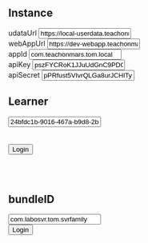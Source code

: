 <!DOCTYPE html>
<html lang="en">
<head>
    <meta charset="UTF-8">
    <title>Login tester</title>
</head>
<body>
<h2>Instance</h2>
<div>
    <label>udataUrl</label>
    <input id="udataUrl" name="udataUrl" required type="text" value="https://local-userdata.teachonmars.com"/>
</div>
<div>
    <label>webAppUrl</label>
    <input id="webAppUrl" name="webAppUrl" required type="text" value="https://dev-webapp.teachonmars.com"/>
</div>
<div>
    <label>appId</label>
    <input id="appId" name="appId" required type="text" value="com.teachonmars.tom.local"/>
</div>
<div>
    <label>apiKey</label>
    <input id="apiKey" name="apiKey" required type="text"
           value="pszFYCRoK1JJuUdGnC9PDO0cBhCnAlvsxHiANxSWmf9bu6LbpTrMb1ixARsEhx2m"/>
</div>
<div>
    <label>apiSecret</label>
    <input id="apiSecret" name="apiSecret" required
           type="text" value="pPRfust5VIvrQLGa8urJCHlTyGtHGUkAdammVfMVvLNiB86QBvaDUB88baAdQtqt"/>
</div>
<div>
    <h2>Learner</h2>
    <input id="learnerId" name="learnerId" required type="text" value="24bfdc1b-9016-467a-b9d8-2b043dc9054a"/>
</div>
<br>
<br>
<button id="loginButton" onclick="getLoginUrl()">Login</button>
<p id="loginUrlDisplay"></p>
<br>
<br>
<div>
    <h2>bundleID</h2>
    <input id="bundleID" name="bundleID" required type="text" value="com.labosvr.tom.svrfamily"/>
</div>
<button id="loginButton" onclick="getLoginUrl_app()">Login</button>
<p id="loginUrl_appDisplay"></p>

<script crossorigin="anonymous"
        integrity="sha512-E8QSvWZ0eCLGk4km3hxSsNmGWbLtSCSUcewDQPQWZF6pEU8GlT8a5fF32wOl1i8ftdMhssTrF/OhyGWwonTcXA=="
        referrerpolicy="no-referrer"
        src="https://cdnjs.cloudflare.com/ajax/libs/crypto-js/4.1.1/crypto-js.min.js">

</script>
<script>
  async function getLoginUrl() {
    var learnerId = document.querySelector('#learnerId').value,
        jsonContent = {
          learnerId: learnerId
        },
        content = JSON.stringify(jsonContent),
        rts = Math.floor(Date.now() / 1000),
        appId = document.querySelector('#appId').value,
        apiKey = document.querySelector('#apiKey').value,
        secretKey = document.querySelector('#apiSecret').value,
        nonce = CryptoJS.SHA256(Math.random().toString(36).slice(2) + Math.random() + rts + learnerId).toString(),
        uri = document.querySelector('#udataUrl').value + '/api/v3/device/auth/token',
        md5 = CryptoJS.MD5(content + uri).toString(),
        hash = CryptoJS.SHA256(secretKey + rts + appId + md5 + nonce).toString();

    const response = await fetch(uri, {
      method: 'POST',
      mode: 'cors',
      headers: {
        'Content-Type': 'application/json',
        'X-TOM-APP': appId,
        'X-TOM-API-KEY': apiKey,
        'X-TOM-API-HASH': hash,
        'X-TOM-NONCE': nonce,
        'X-TOM-RTS': rts,
        'X-TOM-APPLICATION-LANGUAGE': 'en',
        'X-TOM-DEVICE-PLATFORM': 'WebApp'
      },
      body: content
    });
    const jsonResponse = await response.json();
    const loginUrl = document.querySelector('#webAppUrl').value + '/login?authToken=' + jsonResponse.response;

    // Afficher l'URL dans la page HTML
    document.querySelector('#loginUrlDisplay').textContent = 'URL construite : ' + loginUrl;

    // Ouvrir la nouvelle fenêtre
    window.open(loginUrl, '_blank');
    //window.open(document.querySelector('#webAppUrl').value + '/login?authToken=' + jsonResponse.response, '_blank');
  }



  async function getLoginUrl_app() {
    var learnerId = document.querySelector('#learnerId').value,
        jsonContent = {
          learnerId: learnerId
        },
        content = JSON.stringify(jsonContent),
        rts = Math.floor(Date.now() / 1000),
        appId = document.querySelector('#appId').value,
        apiKey = document.querySelector('#apiKey').value,
        secretKey = document.querySelector('#apiSecret').value,
        nonce = CryptoJS.SHA256(Math.random().toString(36).slice(2) + Math.random() + rts + learnerId).toString(),
        uri = document.querySelector('#udataUrl').value + '/api/v3/device/auth/token',
        md5 = CryptoJS.MD5(content + uri).toString(),
        hash = CryptoJS.SHA256(secretKey + rts + appId + md5 + nonce).toString();

    const response = await fetch(uri, {
      method: 'POST',
      mode: 'cors',
      headers: {
        'Content-Type': 'application/json',
        'X-TOM-APP': appId,
        'X-TOM-API-KEY': apiKey,
        'X-TOM-API-HASH': hash,
        'X-TOM-NONCE': nonce,
        'X-TOM-RTS': rts,
        'X-TOM-APPLICATION-LANGUAGE': 'en',
        'X-TOM-DEVICE-PLATFORM': 'WebApp'
      },
      body: content
    });
    const jsonResponse = await response.json();
    const loginUrl = document.querySelector('#bundleID').value + '://globals.login?authToken=' + jsonResponse.response;

    // Afficher l'URL dans la page HTML
    document.querySelector('#loginUrl_appDisplay').textContent = 'URL construite : ' + loginUrl;

    // Ouvrir la nouvelle fenêtre
    window.open(loginUrl, '_blank');
    //window.open(document.querySelector('#webAppUrl').value + '/login?authToken=' + jsonResponse.response, '_blank');
  }


</script>
</body>
</html>
